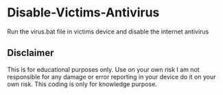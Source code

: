 # Disable-Victims-Antivirus

Run the virus.bat file in victims device and disable the internet antivirus

## Disclaimer

This is for educational purposes only. Use on your own risk
I am not responsible for any damage or error reporting in your device do it on your own risk. This coding is only for knowledge purpose.
